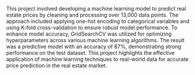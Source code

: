 This project involved developing a machine learning model to predict real estate prices by cleaning and processing over 13,000 data points. The approach included applying one-hot encoding to categorical variables and using K-fold cross-validation to ensure robust model performance. To enhance model accuracy, GridSearchCV was utilized for optimizing hyperparameters across various machine learning algorithms. The result was a predictive model with an accuracy of 87%, demonstrating strong performance on the test dataset. This project highlights the effective application of machine learning techniques to real-world data for accurate price prediction in the real estate market.
